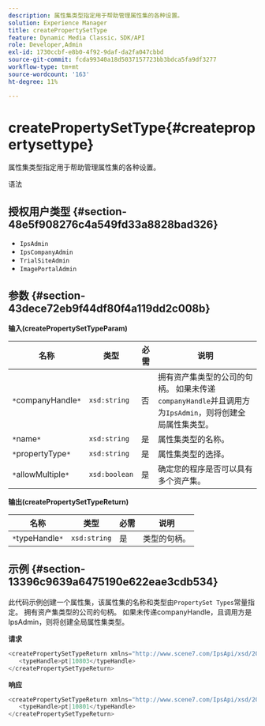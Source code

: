 ```yaml
---
description: 属性集类型指定用于帮助管理属性集的各种设置。
solution: Experience Manager
title: createPropertySetType
feature: Dynamic Media Classic，SDK/API
role: Developer,Admin
exl-id: 1730ccbf-e8b0-4f92-9daf-da2fa047cbbd
source-git-commit: fcda99340a18d5037157723bb3bdca5fa9df3277
workflow-type: tm+mt
source-wordcount: '163'
ht-degree: 11%

---
```


# createPropertySetType{#createpropertysettype}

属性集类型指定用于帮助管理属性集的各种设置。

语法

## 授权用户类型 {#section-48e5f908276c4a549fd33a8828bad326}

* `IpsAdmin`
* `IpsCompanyAdmin`
* `TrialSiteAdmin`
* `ImagePortalAdmin`

## 参数 {#section-43dece72eb9f44df80f4a119dd2c008b}

**输入(createPropertySetTypeParam)**

| 名称 | 类型 | 必需 | 说明 |
|---|---|---|---|
| `*`companyHandle`*` | `xsd:string` | 否 | 拥有资产集类型的公司的句柄。 如果未传递`companyHandle`并且调用方为`IpsAdmin`，则将创建全局属性集类型。 |
| `*`name`*` | `xsd:string` | 是 | 属性集类型的名称。 |
| `*`propertyType`*` | `xsd:string` | 是 | 属性集类型的选择。 |
| `*`allowMultiple`*` | `xsd:boolean` | 是 | 确定您的程序是否可以具有多个资产集。 |

**输出(createPropertySetTypeReturn)**

| 名称 | 类型 | 必需 | 说明 |
|---|---|---|---|
| `*`typeHandle`*` | `xsd:string` | 是 | 类型的句柄。 |

## 示例 {#section-13396c9639a6475190e622eae3cdb534}

此代码示例创建一个属性集，该属性集的名称和类型由`PropertySet Types`常量指定。 拥有资产集类型的公司的句柄。 如果未传递companyHandle，且调用方是IpsAdmin，则将创建全局属性集类型。

**请求**

```java
<createPropertySetTypeReturn xmlns="http://www.scene7.com/IpsApi/xsd/2008-01-15">
   <typeHandle>pt|10803</typeHandle>
</createPropertySetTypeReturn>
```

**响应**

```java
<createPropertySetTypeReturn xmlns="http://www.scene7.com/IpsApi/xsd/2008-01-15">
   <typeHandle>pt|10801</typeHandle>
</createPropertySetTypeReturn>
```
